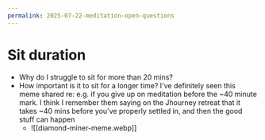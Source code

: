 ```yaml
---
permalink: 2025-07-22-meditation-open-questions
---
```

# Sit duration
- Why do I struggle to sit for more than 20 mins?
- How important is it to sit for a longer time? I've definitely seen this meme shared re: e.g. if you give up on meditation before the ~40 minute mark. I think I remember them saying on the Jhourney retreat that it takes ~40 mins before you've properly settled in, and then the good stuff can happen
	- ![[diamond-miner-meme.webp]]